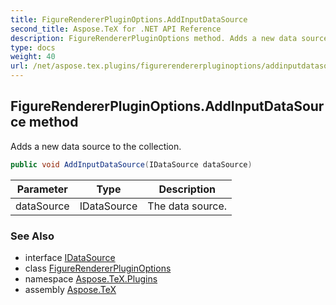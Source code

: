 ```yaml
---
title: FigureRendererPluginOptions.AddInputDataSource
second_title: Aspose.TeX for .NET API Reference
description: FigureRendererPluginOptions method. Adds a new data source to the collection
type: docs
weight: 40
url: /net/aspose.tex.plugins/figurerendererpluginoptions/addinputdatasource/
---
```

## FigureRendererPluginOptions.AddInputDataSource method

Adds a new data source to the collection.

```csharp
public void AddInputDataSource(IDataSource dataSource)
```

| Parameter | Type | Description |
| --- | --- | --- |
| dataSource | IDataSource | The data source. |

### See Also

* interface [IDataSource](../../idatasource/)
* class [FigureRendererPluginOptions](../)
* namespace [Aspose.TeX.Plugins](../../figurerendererpluginoptions/)
* assembly [Aspose.TeX](../../../)


